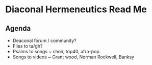 # Diaconal Hermeneutics Read Me

## Agenda

* Deaconal forum / community?
* Files to ta/gh?
* Psalms to songs ~ choir, top40, afro-pop
* Songs to videos ~ Grant wood, Norman Rockwell, Banksy


